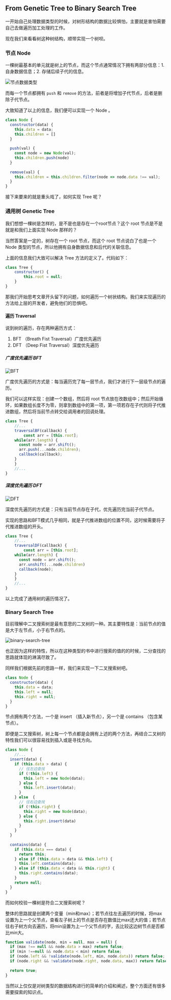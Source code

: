 ## From Genetic Tree to Binary Search Tree

一开始自己处理数据类型的时候，对树形结构的数据比较惧怕，主要就是害怕需要自己去做遍历加工处理的工作。

现在我们来看看树这种树结构，顺带实现一个树呗。

### 节点 Node

一棵树最基本的单元就是树上的节点，而这个节点通常情况下拥有两部分信息：1. 自身数据信息；2. 存储后续子代的信息。

![节点数据类型](https://i.loli.net/2020/05/26/TZ3DrtovsOeGqIl.png)

而每一个节点都拥有 `push` 和 `remove` 的方法，前者是将增加子代节点，后者是删除子代节点。

大致知道了以上的信息，我们便可以实现一个 Node 。

```javascript
class Node {
  constructor(data) {
    this.data = data;
    this.children = []
  }
  
  push(val) {
    const node = new Node(val);
    this.children.push(node)
  }
  
  remove(val) {
    this.children = this.children.filter(node => node.data !== val);
  }
} 
```

接下来要来的就是重头戏了，如何实现 Tree 呢？

### 通用树 Genetic Tree

我们想想一棵树是怎样的，是不是也是存在一个root节点？这个 root 节点是不是就是和我们上面实现 Node 那样的？

当然答案是一定的，树存在一个 root 节点，而这个 root 节点说白了也是一个 Node 类型的节点，所以他拥有自身数据信息和后代的关联信息。

上面的信息我们大致可以解决 Tree 方法的定义了。代码如下：

```javascript
class Tree {
	constructor() {
		this.root = null;
	}
}
```

那我们开始思考文章开头留下的问题，如何遍历一个树状结构。我们来实现遍历的方法给上层的开发者，避免他们的恐惧吧。

#### 遍历 Traversal

说到树的遍历，存在两种遍历方式：

1. BFT （Breath Fist Traversal）广度优先遍历
2. DFT （Deep Fist Traversal）深度优先遍历

##### 广度优先遍历 BFT

![BFT](https://i.loli.net/2020/05/26/ezGuSDAyVrQjUIJ.png)

广度优先遍历的方式是：每当遍历完了每一层节点，我们才进行下一层级节点的遍历。

我们可以这样实现：创建一个数组，然后将 root 节点放在改数组中；然后开始循环，如果数组长度不为零，则拿到数组中的第一项，第一项若存在子代则将子代推进数组，然后将当前节点转交给调用者的回调处理。

```javascript
class Tree {
	//...
	traversalBF(callback) {
		const arr = [this.root];
    while(arr.length) {
      const node = arr.shift();
      arr.push(...node.children);
      callback(callback);
    }
	}
	//...
}
```

##### 深度优先遍历 DFT

![DFT](https://i.loli.net/2020/05/26/GNxOEksrofStivA.png)

深度优先遍历的方式是：只有当前节点存在子代，优先遍历完当前子代节点。

实现的思路和BFT模式几乎相同，就是子代推进数组的位置不同，这时候需要将子代推进数组的开头。

```javascript
class Tree {
	//...
	traversalDF(callback) {
		const arr = [this.root];
    while(arr.length) {
      const node = arr.shift();
      arr.unshift(...node.children)
      callback(node);
    }
	}
	//...
}
```

以上完成了通用树的遍历情况了。

### Binary Search Tree

目前理解中二叉搜索树是最有意思的二叉树的一种。其主要特性是：当前节点的值是大于左节点，小于右节点的。

![binary-search-tree](https://i.loli.net/2020/05/31/4sfvT9et2PxwGgZ.png)

也正因为这样的特性，所以在这种类型的书中进行搜索的值的的时候，二分查找的思路就体现的淋漓尽致了。

同样我们根据先前的思路一样，我们来实现一下二叉搜索树吧。

```javascript
class Node {
  constructor(data) {
    this.data = data;
    this.left = null;
    this.right = null;
  }
}
```

节点拥有两个方法，一个是 insert （插入新节点），另一个是 contains （包含某节点）。

即便是二叉搜索树，树上每一个节点都是会拥有上述的两个方法，再结合二叉树的特性我们可以很容易找到插入或是寻找方向。

```javascript
class Node {
	//...
  insert(data) {
    if (this.data > data) {
      // 往左边查找
      if (!this.left) {
        this.left = new Node(data);
      } else {
        this.left.insert(data);
      }
    } else  {
      // 往右边查找
      if (!this.right) {
        this.right = new Node(data);
      } else {
        this.right.insert(data)
      }
    }
  }
  
  contains(data) {
    if (this.data === data) {
      return this;
    } else if (this.data > data && this.left) {
      this.left.contains(data);
    } else if (this.data < data && this.right) {
      this.right.contains(data);
    }
    return null;
  }
}
```

而如何校验一棵树是符合二叉搜索树呢？

整体的思路就是创建两个变量（min和max）；若节点往左去遍历的时候，将max设置为上一个父节点，查看左子树上的节点是否存在数值比max还大的值；若节点往右子树方向去遍历，将min设置为上一个父节点的字，去比较这边树节点是否都比min大。

```javascript
function validate(node, min = null, max = null) {
  if (max !== null && node.data > max) return false;
  if (min !==null && node.data < min) return false;
  if (node.left && !validate(node.left, min, node.data)) return false;
  if (node.right && !validate(node.right, node.data, max)) return false;
  
  return true;
}
```

当然以上仅仅是对树类型的数据结构进行的简单的介绍和阐述，整个方面还有很多需要探索的知识点。